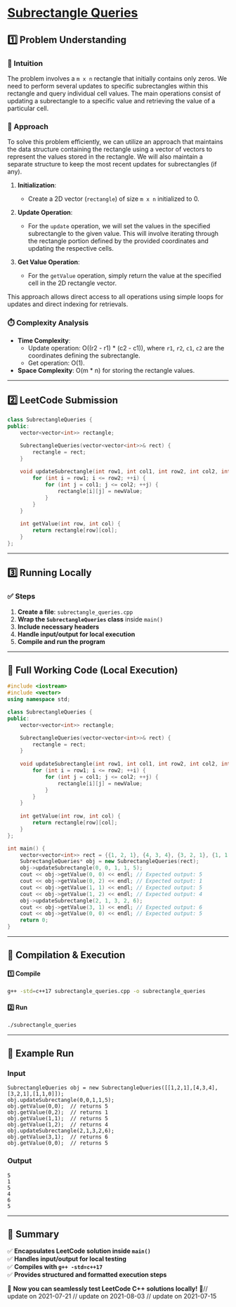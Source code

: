 # **[Subrectangle Queries](https://leetcode.com/problems/subrectangle-queries/description/)**  

## **1️⃣ Problem Understanding**  
### **📌 Intuition**  
The problem involves a `m x n` rectangle that initially contains only zeros. We need to perform several updates to specific subrectangles within this rectangle and query individual cell values. The main operations consist of updating a subrectangle to a specific value and retrieving the value of a particular cell.

### **🚀 Approach**  
To solve this problem efficiently, we can utilize an approach that maintains the data structure containing the rectangle using a vector of vectors to represent the values stored in the rectangle. We will also maintain a separate structure to keep the most recent updates for subrectangles (if any). 

1. **Initialization**: 
   - Create a 2D vector (`rectangle`) of size `m x n` initialized to 0.
   
2. **Update Operation**:
   - For the `update` operation, we will set the values in the specified subrectangle to the given value. This will involve iterating through the rectangle portion defined by the provided coordinates and updating the respective cells.

3. **Get Value Operation**:
   - For the `getValue` operation, simply return the value at the specified cell in the 2D rectangle vector.

This approach allows direct access to all operations using simple loops for updates and direct indexing for retrievals. 
   
### **⏱️ Complexity Analysis**  
- **Time Complexity**: 
  - Update operation: O((r2 - r1) * (c2 - c1)), where `r1`, `r2`, `c1`, `c2` are the coordinates defining the subrectangle.
  - Get operation: O(1).
- **Space Complexity**: O(m * n) for storing the rectangle values.  

---  

## **2️⃣ LeetCode Submission**  
```cpp
class SubrectangleQueries {
public:
    vector<vector<int>> rectangle;

    SubrectangleQueries(vector<vector<int>>& rect) {
        rectangle = rect;
    }
    
    void updateSubrectangle(int row1, int col1, int row2, int col2, int newValue) {
        for (int i = row1; i <= row2; ++i) {
            for (int j = col1; j <= col2; ++j) {
                rectangle[i][j] = newValue;
            }
        }
    }
    
    int getValue(int row, int col) {
        return rectangle[row][col];
    }
};
```  

---  

## **3️⃣ Running Locally**  
### **✅ Steps**  
1. **Create a file**: `subrectangle_queries.cpp`  
2. **Wrap the `SubrectangleQueries` class** inside `main()`  
3. **Include necessary headers**  
4. **Handle input/output for local execution**  
5. **Compile and run the program**  

---  

## **📝 Full Working Code (Local Execution)**  
```cpp
#include <iostream>
#include <vector>
using namespace std;

class SubrectangleQueries {
public:
    vector<vector<int>> rectangle;

    SubrectangleQueries(vector<vector<int>>& rect) {
        rectangle = rect;
    }
    
    void updateSubrectangle(int row1, int col1, int row2, int col2, int newValue) {
        for (int i = row1; i <= row2; ++i) {
            for (int j = col1; j <= col2; ++j) {
                rectangle[i][j] = newValue;
            }
        }
    }
    
    int getValue(int row, int col) {
        return rectangle[row][col];
    }
};

int main() {
    vector<vector<int>> rect = {{1, 2, 1}, {4, 3, 4}, {3, 2, 1}, {1, 1, 0}};
    SubrectangleQueries* obj = new SubrectangleQueries(rect);
    obj->updateSubrectangle(0, 0, 1, 1, 5);
    cout << obj->getValue(0, 0) << endl; // Expected output: 5
    cout << obj->getValue(0, 2) << endl; // Expected output: 1
    cout << obj->getValue(1, 1) << endl; // Expected output: 5
    cout << obj->getValue(1, 2) << endl; // Expected output: 4
    obj->updateSubrectangle(2, 1, 3, 2, 6);
    cout << obj->getValue(3, 1) << endl; // Expected output: 6
    cout << obj->getValue(0, 0) << endl; // Expected output: 5
    return 0;
}
```  

---  

## **🔧 Compilation & Execution**  
#### **1️⃣ Compile**  
```bash
g++ -std=c++17 subrectangle_queries.cpp -o subrectangle_queries
```  

#### **2️⃣ Run**  
```bash
./subrectangle_queries
```  

---  

## **🎯 Example Run**  
### **Input**  
```
SubrectangleQueries obj = new SubrectangleQueries([[1,2,1],[4,3,4],[3,2,1],[1,1,0]]);
obj.updateSubrectangle(0,0,1,1,5);
obj.getValue(0,0);  // returns 5
obj.getValue(0,2);  // returns 1
obj.getValue(1,1);  // returns 5
obj.getValue(1,2);  // returns 4
obj.updateSubrectangle(2,1,3,2,6);
obj.getValue(3,1);  // returns 6
obj.getValue(0,0);  // returns 5
```  
### **Output**  
```
5
1
5
4
6
5
```  

---  

## **📌 Summary**  
✅ **Encapsulates LeetCode solution inside `main()`**  
✅ **Handles input/output for local testing**  
✅ **Compiles with `g++ -std=c++17`**  
✅ **Provides structured and formatted execution steps**  

🚀 **Now you can seamlessly test LeetCode C++ solutions locally!** 🚀// update on 2021-07-21
// update on 2021-08-03
// update on 2021-07-15
